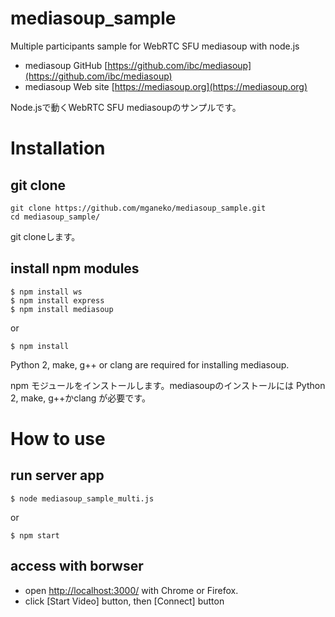 # mediasoup_sample
Multiple participants sample for WebRTC SFU mediasoup with node.js 

* mediasoup GitHub [https://github.com/ibc/mediasoup](https://github.com/ibc/mediasoup)
* mediasoup Web site [https://mediasoup.org](https://mediasoup.org)

Node.jsで動くWebRTC SFU mediasoupのサンプルです。

# Installation

## git clone
```
git clone https://github.com/mganeko/mediasoup_sample.git
cd mediasoup_sample/
```
git cloneします。

## install npm modules

```
$ npm install ws
$ npm install express
$ npm install mediasoup
```
or
```
$ npm install
```

Python 2, make, g++ or clang are required for installing mediasoup.

npm モジュールをインストールします。mediasoupのインストールには Python 2, make, g++かclang が必要です。


# How to use

## run server app
```
$ node mediasoup_sample_multi.js
```
or
```
$ npm start
```

## access with borwser

* open [http://localhost:3000/](http://localhost:3000/) with Chrome or Firefox.
* click [Start Video] button, then [Connect] button

